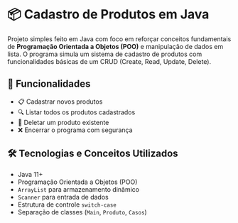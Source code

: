 # 📦 Cadastro de Produtos em Java

Projeto simples feito em Java com foco em reforçar conceitos fundamentais de **Programação Orientada a Objetos (POO)** e manipulação de dados em lista. O programa simula um sistema de cadastro de produtos com funcionalidades básicas de um CRUD (Create, Read, Update, Delete).

## 🧠 Funcionalidades

- 📋 Cadastrar novos produtos
- 🔍 Listar todos os produtos cadastrados
- 🧽 Deletar um produto existente
- ❌ Encerrar o programa com segurança

## 🛠 Tecnologias e Conceitos Utilizados

- Java 11+
- Programação Orientada a Objetos (POO)
- `ArrayList` para armazenamento dinâmico
- `Scanner` para entrada de dados
- Estrutura de controle `switch-case`
- Separação de classes (`Main`, `Produto`, `Casos`)
